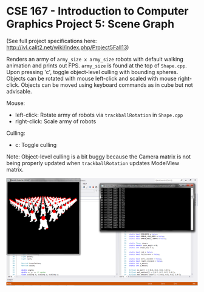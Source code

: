 CSE 167 - Introduction to Computer Graphics
Project 5: Scene Graph
==========

(See full project specifications here: http://ivl.calit2.net/wiki/index.php/Project5Fall13)

Renders an army of ```army_size x army_size``` robots with default walking animation and prints out FPS. ```army_size``` is found at the top of ```Shape.cpp```. Upon pressing 'c', toggle object-level culling with bounding spheres. Objects can be rotated with mouse left-click and scaled with mouse right-click. Objects can be moved using keyboard commands as in cube but not advisable.

Mouse:
* left-click: Rotate army of robots via ```trackballRotation``` in ```Shape.cpp```
* right-click: Scale army of robots

Culling:
* c: Toggle culling

Note: Object-level culling is a bit buggy because the Camera matrix is not being properly updated when ```trackballRotation``` updates ModelView matrix.


![10x10 army of walking robots with no culling](scenegraph.png "10x10 army of walking robots with no culling")
